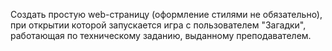 Cоздать простую web-страницу (оформление стилями не обязательно), при открытии которой запускается игра с пользователем "Загадки", работающая по техническому заданию, выданному преподавателем.